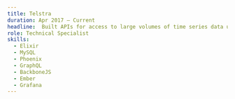 ```yaml
---
title: Telstra
duration: Apr 2017 – Current
headline:  Built APIs for access to large volumes of time series data using Elixir to report on the Network Engineering team’s hardware that would produce over 6 million data points per minute.
role: Technical Specialist
skills:
  - Elixir
  - MySQL
  - Phoenix
  - GraphQL
  - BackboneJS
  - Ember
  - Grafana
---
```

